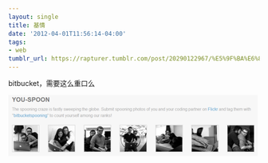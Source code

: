 ```yaml
---
layout: single
title: 基情
date: '2012-04-01T11:56:14-04:00'
tags:
- web
tumblr_url: https://rapturer.tumblr.com/post/20290122967/%E5%9F%BA%E6%83%85
---
```

bitbucket，需要这么重口么

![](/assets/img/tumblr_m1t5lhstir1r0cnr9.png)

